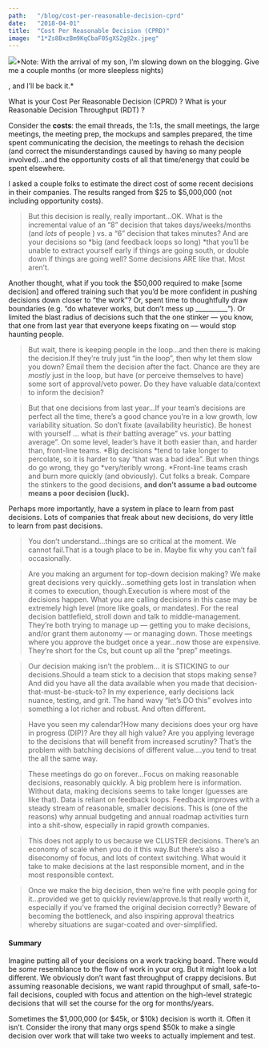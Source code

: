 ```yaml
---
path:	"/blog/cost-per-reasonable-decision-cprd"
date:	"2018-04-01"
title:	"Cost Per Reasonable Decision (CPRD)"
image:	"1*Zs8BxzBm9KqCbaF05gXS2g@2x.jpeg"
---
```


![](/images/1*Zs8BxzBm9KqCbaF05gXS2g@2x.jpeg)*Note: With the arrival of my son, I’m slowing down on the blogging. Give me a couple months (or more sleepless nights)

, and I’ll be back it.*

What is your Cost Per Reasonable Decision (CPRD) ? What is your Reasonable Decision Throughput (RDT) ?

Consider the **costs**: the email threads, the 1:1s, the small meetings, the large meetings, the meeting prep, the mockups and samples prepared, the time spent communicating the decision, the meetings to rehash the decision (and correct the misunderstandings caused by having so many people involved)…and the opportunity costs of all that time/energy that could be spent elsewhere.

I asked a couple folks to estimate the direct cost of some recent decisions in their companies. The results ranged from $25 to $5,000,000 (not including opportunity costs).


> But this decision is really, really important…OK. What is the incremental value of an “8” decision that takes days/weeks/months (and *lots* of people ) vs. a “6” decision that takes minutes? And are your decisions so *big (and feedback loops so long) *that you’ll be unable to extract yourself early if things are going south, or double down if things are going well? Some decisions ARE like that. Most aren’t.

Another thought, what if you took the $50,000 required to make [some decision] and offered training such that you’d be more confident in pushing decisions down closer to “the work”? Or, spent time to thoughtfully draw boundaries (e.g. “do whatever works, but don’t mess up \_\_\_\_\_\_\_\_\_\_”). Or limited the blast radius of decisions such that the one stinker — you know, that one from last year that everyone keeps fixating on — would stop haunting people.


> But wait, there is keeping people in the loop…and then there is making the decision.If they’re truly just “in the loop”, then why let them slow you down? Email them the decision after the fact. Chance are they are *mostly* just in the loop, but have (or perceive themselves to have) some sort of approval/veto power. Do they have valuable data/context to inform the decision?


> But that one decisions from last year…If your team’s decisions are perfect all the time, there’s a good chance you’re in a low growth, low variability situation. So don’t fixate (availability heuristic). Be honest with yourself … what is *their* batting average” vs. *your* batting average”. On some level, leader’s have it both easier than, and harder than, front-line teams. *Big decisions *tend to take longer to percolate, so it is harder to say “that was a bad idea”. But when things do go wrong, they go *very/teribly wrong. *Front-line teams crash and burn more quickly (and obviously). Cut folks a break. Compare the stinkers to the good decisions, **and don’t assume a bad outcome means a poor decision (luck).**

Perhaps more importantly, have a system in place to learn from past decisions. Lots of companies that freak about new decisions, do very little to learn from past decisions.


> You don’t understand…things are so critical at the moment. We cannot fail.That is a tough place to be in. Maybe fix why you can’t fail occasionally.


> Are you making an argument for top-down decision making? We make great decisions very quickly…something gets lost in translation when it comes to execution, though.Execution is where most of the decisions happen. What you are calling decisions in this case may be extremely high level (more like goals, or mandates). For the real decision battlefield, stroll down and talk to middle-management. They’re both trying to manage up — getting you to make decisions, and/or grant them autonomy — or managing down. Those meetings where you approve the budget once a year…now those are expensive. They’re short for the Cs, but count up all the “prep” meetings.


> Our decision making isn’t the problem… it is STICKING to our decisions.Should a team stick to a decision that stops making sense? And did you have all the data available when you made that decision-that-must-be-stuck-to? In my experience, early decisions lack nuance, testing, and grit. The hand wavy “let’s DO this” evolves into something a lot richer and robust. And often different.


> Have you seen my calendar?How many decisions does your org have in progress (DIP)? Are they all high value? Are you applying leverage to the decisions that will benefit from increased scrutiny? That’s the problem with batching decisions of different value….you tend to treat the all the same way.


> These meetings do go on forever…Focus on making reasonable decisions, reasonably quickly. A big problem here is information. Without data, making decisions seems to take longer (guesses are like that). Data is reliant on feedback loops. Feedback improves with a steady stream of reasonable, smaller decisions. This is (one of the reasons) why annual budgeting and annual roadmap activities turn into a shit-show, especially in rapid growth companies.


> This does not apply to us because we CLUSTER decisions. There’s an economy of scale when you do it this way.But there’s also a diseconomy of focus, and lots of context switching. What would it take to make decisions at the last responsible moment, and in the most responsible context.


> Once we make the big decision, then we’re fine with people going for it…provided we get to quickly review/approve.Is that really worth it, especially if you’ve framed the original decision correctly? Beware of becoming the bottleneck, and also inspiring approval theatrics whereby situations are sugar-coated and over-simplified.

#### **Summary**

Imagine putting all of your decisions on a work tracking board. There would be *some* resemblance to the flow of work in your org. But it might look a lot different. We obviously don’t want fast throughput of crappy decisions. But assuming reasonable decisions, we want rapid throughput of small, safe-to-fail decisions, coupled with focus and attention on the high-level strategic decisions that will set the course for the org for months/years.

Sometimes the $1,000,000 (or $45k, or $10k) decision is worth it. Often it isn’t. Consider the irony that many orgs spend $50k to make a single decision over work that will take two weeks to actually implement and test.

